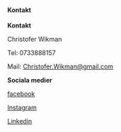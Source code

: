 #### Kontakt

**Kontakt**

Christofer Wikman

Tel: 0733888157

Mail: Christofer.Wikman@gmail.com

**Sociala medier**

[facebook](https://www.facebook.com/)

[Instagram](https://www.instagram.com/)

[Linkedin](https://www.linkedin.com/)
